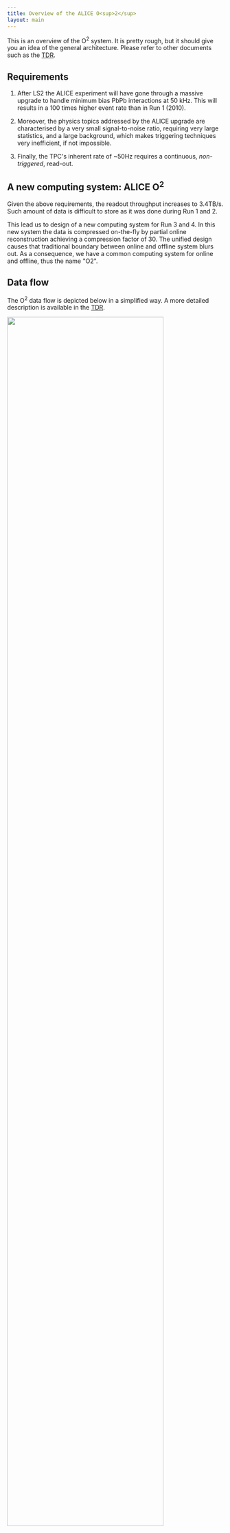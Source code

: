 ```yaml
---
title: Overview of the ALICE O<sup>2</sup>
layout: main
---
```


This is an overview of the O<sup>2</sup> system. It is pretty rough, but it should give you an idea of the general architecture. Please refer to other documents such as the [TDR](https://cds.cern.ch/record/2011297).

## Requirements

1. After LS2 the ALICE experiment will have gone through a massive upgrade to handle minimum bias PbPb interactions at 50 kHz. This will results in a 100 times higher event rate than in Run 1 (2010).

2. Moreover, the physics topics addressed by the ALICE upgrade are characterised by a very small signal-to-noise ratio, requiring very large statistics, and a large background, which makes triggering techniques very inefficient, if not impossible.

3. Finally, the TPC's inherent rate of ~50Hz requires a continuous, _non-triggered_, read-out.

## A new computing system: ALICE O<sup>2</sup>

 Given the above requirements, the readout throughput increases to 3.4TB/s. Such amount of data is difficult to store as it was done during Run 1 and 2.

 This lead us to design of a new computing system for Run 3 and 4. In this new system the data is compressed on-the-fly by partial online reconstruction achieving a compression factor of 30. The unified design causes that traditional boundary between online and offline system blurs out. As a consequence, we have a common computing system for online and offline, thus the name "O2".

## Data flow

The O<sup>2</sup> data flow is depicted below in a simplified way. A more detailed description is available in the [TDR](https://cds.cern.ch/record/2011297).

<img src="{{site.baseurl}}/images/dataflow.png" style="width:85%"/>
